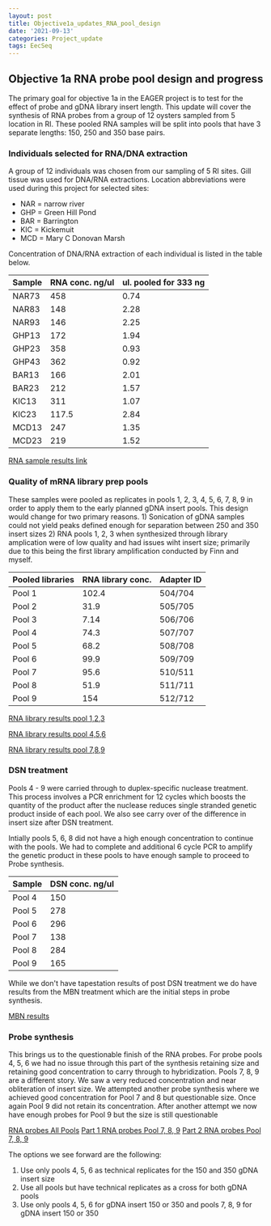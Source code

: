 ```yaml
---
layout: post
title: Objective1a_updates_RNA_pool_design
date: '2021-09-13'
categories: Project_update
tags: EecSeq
---
```


## Objective 1a RNA probe pool design and progress

The primary goal for objective 1a in the EAGER project is to test for the effect of probe and gDNA library insert length. This update will cover the synthesis of RNA probes from a group of 12 oysters sampled from 5 location in RI. These pooled RNA samples will be split into pools that have 3 separate lengths: 150, 250 and 350 base pairs.

### Individuals selected for RNA/DNA extraction

A group of 12 individuals was chosen from our sampling of 5 RI sites. Gill tissue was used for DNA/RNA extractions. Location abbreviations were used during this project for selected sites:
* NAR = narrow river
* GHP = Green Hill Pond
* BAR = Barrington
* KIC = Kickemuit
* MCD = Mary C Donovan Marsh

Concentration of DNA/RNA extraction of each individual is listed in the table below.

|Sample|RNA conc. ng/ul|ul. pooled for 333 ng|
|------|---------------|---------------------|
|NAR73|458|0.74|
|NAR83|148|2.28|
|NAR93|146|2.25|
|GHP13|172|1.94|
|GHP23|358|0.93|
|GHP43|362|0.92|
|BAR13|166|2.01|
|BAR23|212|1.57|
|KIC13|311|1.07|
|KIC23|117.5|2.84|
|MCD13|247|1.35|
|MCD23|219|1.52|


[RNA sample results link](https://github.com/madmolecularman/JMG_Puritz_Lab_Notebook/blob/master/tapestation_pdfs/rna_tapestation_obj1a.PNG)


### Quality of mRNA library prep pools

These samples were pooled as replicates in pools 1, 2, 3, 4, 5, 6, 7, 8, 9 in order to apply them to the early planned gDNA insert pools. This design would change for two primary reasons. 1) Sonication of gDNA samples could not yield peaks defined enough for separation between 250 and 350 insert sizes 2) RNA pools 1, 2, 3 when synthesized through library amplication were of low quality and had issues wiht insert size; primarily due to this being the first library amplification conducted by Finn and myself. 

|Pooled libraries|RNA library conc.|Adapter ID|
|----------------|-----------------|----------|
|Pool 1|102.4|504/704|
|Pool 2|31.9|505/705|
|Pool 3|7.14|506/706|
|Pool 4|74.3|507/707|
|Pool 5|68.2|508/708|
|Pool 6|99.9|509/709|
|Pool 7|95.6|510/511|
|Pool 8|51.9|511/711|
|Pool 9|154|512/712|

[RNA library results pool 1,2,3](https://github.com/madmolecularman/JMG_Puritz_Lab_Notebook/blob/master/tapestation_pdfs/Obj1a_cDNA_libprepamp_210712.pdf)

[RNA library results pool 4,5,6](https://github.com/madmolecularman/JMG_Puritz_Lab_Notebook/blob/master/tapestation_pdfs/Obj1a_cDNA_libprepamp_210716.pdf)

[RNA library results pool 7,8,9](https://github.com/madmolecularman/JMG_Puritz_Lab_Notebook/blob/master/tapestation_pdfs/Obj1a_cDNA_libprepamp_210723.pdf)

### DSN treatment

Pools 4 - 9 were carried through to duplex-specific nuclease treatment. This process involves a PCR enrichment for 12 cycles which boosts the quantity of the product after the nuclease reduces single stranded genetic product inside of each pool. We also see carry over of the difference in insert size after DSN treatment.

Intially pools 5, 6, 8 did not have a high enough concentration to continue with the pools. We had to complete and additional 6 cycle PCR to amplify the genetic product in these pools to have enough sample to proceed to Probe synthesis.

|Sample|DSN conc. ng/ul|
|------|---------------|
|Pool 4|150|
|Pool 5|278|
|Pool 6|296|
|Pool 7|138|
|Pool 8|284|
|Pool 9|165|

While we don't have tapestation results of post DSN treatment we do have results from the MBN treatment which are the initial steps in probe synthesis. 

[MBN results](https://github.com/madmolecularman/JMG_Puritz_Lab_Notebook/blob/master/tapestation_pdfs/Obj1a_MBN_reaction_210813.pdf)

### Probe synthesis

This brings us to the questionable finish of the RNA probes. For probe pools 4, 5, 6 we had no issue through this part of the synthesis retaining size and retaining good concentration to carry through to hybridization. Pools 7, 8, 9 are a different story. We saw a very reduced concentration and near obliteration of insert size. We attempted another probe synthesis where we achieved good concentration for Pool 7 and 8 but questionable size. Once again Pool 9 did not retain its concentration. After another attempt we now have enough probes for Pool 9 but the size is still questionable

[RNA probes All Pools](https://github.com/madmolecularman/JMG_Puritz_Lab_Notebook/blob/master/tapestation_pdfs/Obj1a_RNAProbes_210817.pdf)
[Part 1 RNA probes Pool 7, 8, 9](https://github.com/madmolecularman/JMG_Puritz_Lab_Notebook/blob/master/tapestation_pdfs/Obj1a_RNAProbes_210827.pdf)
[Part 2 RNA probes Pool 7, 8, 9](https://github.com/madmolecularman/JMG_Puritz_Lab_Notebook/blob/master/tapestation_pdfs/Obj1a_RNA_Probes_210910.pdf)

The options we see forward are the following:

1) Use only pools 4, 5, 6 as technical replicates for the 150 and 350 gDNA insert size
2) Use all pools but have technical replicates as a cross for both gDNA pools
3) Use only pools 4, 5, 6 for gDNA insert 150 or 350 and pools 7, 8, 9 for gDNA insert 150 or 350 



